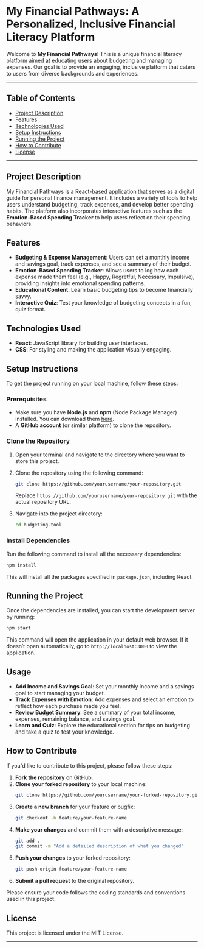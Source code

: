 # My Financial Pathways: A Personalized, Inclusive Financial Literacy Platform

Welcome to **My Financial Pathways**! This is a unique financial literacy platform aimed at educating users about budgeting and managing expenses. Our goal is to provide an engaging, inclusive platform that caters to users from diverse backgrounds and experiences.

---

## Table of Contents

- [Project Description](#project-description)
- [Features](#features)
- [Technologies Used](#technologies-used)
- [Setup Instructions](#setup-instructions)
- [Running the Project](#running-the-project)
- [How to Contribute](#how-to-contribute)
- [License](#license)

---

## Project Description

My Financial Pathways is a React-based application that serves as a digital guide for personal finance management. It includes a variety of tools to help users understand budgeting, track expenses, and develop better spending habits. The platform also incorporates interactive features such as the **Emotion-Based Spending Tracker** to help users reflect on their spending behaviors.

## Features

- **Budgeting & Expense Management**: Users can set a monthly income and savings goal, track expenses, and see a summary of their budget.
- **Emotion-Based Spending Tracker**: Allows users to log how each expense made them feel (e.g., Happy, Regretful, Necessary, Impulsive), providing insights into emotional spending patterns.
- **Educational Content**: Learn basic budgeting tips to become financially savvy.
- **Interactive Quiz**: Test your knowledge of budgeting concepts in a fun, quiz format.

## Technologies Used

- **React**: JavaScript library for building user interfaces.
- **CSS**: For styling and making the application visually engaging.

## Setup Instructions

To get the project running on your local machine, follow these steps:

### Prerequisites

- Make sure you have **Node.js** and **npm** (Node Package Manager) installed. You can download them [here](https://nodejs.org/).
- A **GitHub account** (or similar platform) to clone the repository.

### Clone the Repository

1. Open your terminal and navigate to the directory where you want to store this project.
2. Clone the repository using the following command:
   ```bash
   git clone https://github.com/yourusername/your-repository.git
   ```
   Replace `https://github.com/yourusername/your-repository.git` with the actual repository URL.

3. Navigate into the project directory:
   ```bash
   cd budgeting-tool
   ```

### Install Dependencies

Run the following command to install all the necessary dependencies:

```bash
npm install
```

This will install all the packages specified in `package.json`, including React.

## Running the Project

Once the dependencies are installed, you can start the development server by running:

```bash
npm start
```

This command will open the application in your default web browser. If it doesn’t open automatically, go to `http://localhost:3000` to view the application.

## Usage

- **Add Income and Savings Goal**: Set your monthly income and a savings goal to start managing your budget.
- **Track Expenses with Emotion**: Add expenses and select an emotion to reflect how each purchase made you feel.
- **Review Budget Summary**: See a summary of your total income, expenses, remaining balance, and savings goal.
- **Learn and Quiz**: Explore the educational section for tips on budgeting and take a quiz to test your knowledge.

## How to Contribute

If you'd like to contribute to this project, please follow these steps:

1. **Fork the repository** on GitHub.
2. **Clone your forked repository** to your local machine:
   ```bash
   git clone https://github.com/yourusername/your-forked-repository.git
   ```
3. **Create a new branch** for your feature or bugfix:
   ```bash
   git checkout -b feature/your-feature-name
   ```
4. **Make your changes** and commit them with a descriptive message:
   ```bash
   git add .
   git commit -m "Add a detailed description of what you changed"
   ```
5. **Push your changes** to your forked repository:
   ```bash
   git push origin feature/your-feature-name
   ```
6. **Submit a pull request** to the original repository.

Please ensure your code follows the coding standards and conventions used in this project.

## License

This project is licensed under the MIT License.

---

